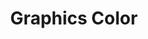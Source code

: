 ---
title: "Graphics Color"
url: /ciudad-autonoma-de-buenos-aires/graphics-color/
shop: ordenador
---